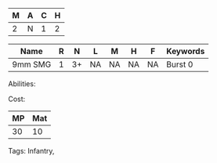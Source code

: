 
| M   | A   | C   | H   |
| --- | --- | --- | --- |
| 2   | N   | 1   | 2   |

| Name         | R   | N   | L   | M   | H   | F   | Keywords  |
| ------------ | --- | --- | --- | --- | --- | --- | --------- |
| 9mm SMG | 1   | 3+  | NA  | NA  | NA  | NA  | Burst 0 |

Abilities:



Cost:

| MP  | Mat |
| --- | --- |
| 30  | 10  |


Tags:
Infantry, 